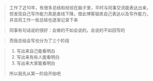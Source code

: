> 工作了近10年，有很多总结和经验在脑子里，平时与同事交流能表达出来，但发现自己写作能力真是直线下降，借此博客锻炼自己表达以及写作能力，并且将工作一些总结也逐渐记录下来

> 同事有句话说的很好：会做的不如会说的，会说的不如回写的

> 而我总结会写也分为了三个阶段

> 1. 写出来自己能看明白
> 2. 写出来有些人能看明白
> 3. 写出来大家能看明白
> 
> 所以我先从第一阶段开始吧